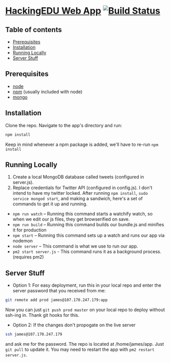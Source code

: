 # [HackingEDU Web App](http://107.170.247.179:8080) [![Build Status](https://travis-ci.org/HackingEDU/app.svg?branch=master)](https://travis-ci.org/HackingEDU/app)

## Table of contents

 - [Prerequisites](#prerequisites)
 - [Installation](#installation)
 - [Running Locally](#running-locally)
 - [Server Stuff](#server-stuff)

## Prerequisites
 - [node](http://nodejs.org/)
 - [npm](https://www.npmjs.com/) (usually included with node)
 - [mongo](https://www.mongodb.org/)

## Installation
Clone the repo. Navigate to the app's directory and run:
```bash
npm install
```
Keep in mind whenever a npm package is added, we'll have to re-run `npm install`

## Running Locally
1. Create a local MongoDB database called tweets (configured in server.js).
2. Replace credentials for Twitter API (configured in config.js). I don't intend to have my twitter locked.
After running `npm install`, `sudo service mongod start`,  and making a sandwich, here's a set of commands to get it up and running.
 - `npm run watch` – Running this command starts a watchify watch, so when we edit our js files, they get browserified on save.
 - `npm run build` – Running this command builds our bundle.js and minifies it for production
 - `npm start` – Running this command sets up a watch and runs our app via nodemon
 - `node server` – This command is what we use to run our app.
 - `pm2 start server.js` - This command runs it as a background process. (requires pm2)

## Server Stuff
 - Option 1: For easy deployment, run this in your local repo and enter the server password that you received from me:
```bash
git remote add prod james@107.170.247.179:app
```
Now you can just `git push prod master` on your local repo to deploy without ssh-ing in. Thank git hooks for this.
 - Option 2: If the changes don't propogate on the live server
```bash
ssh james@107.170.247.179
```
and ask me for the password. The repo is located at /home/james/app. Just `git pull` to update it. You may need to restart the app with `pm2 restart server.js`.
